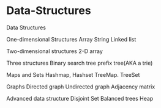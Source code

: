 # Data-Structures
Data Structures

One-dimensional Structures
Array
String
Linked list


Two-dimensional structures
2-D array

Three structures
Binary search tree
prefix tree(AKA a trie)


Maps and Sets
Hashmap, Hashset
TreeMap. TreeSet

Graphs
Directed graph
Undirected graph
Adjacency matrix


Advanced data structure
Disjoint Set
Balanced trees
Heap
